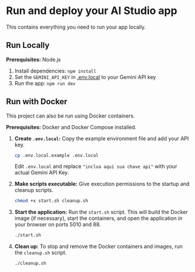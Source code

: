 # Run and deploy your AI Studio app

This contains everything you need to run your app locally.

## Run Locally

**Prerequisites:**  Node.js


1. Install dependencies:
   `npm install`
2. Set the `GEMINI_API_KEY` in [.env.local](.env.local) to your Gemini API key
3. Run the app:
   `npm run dev`

## Run with Docker

This project can also be run using Docker containers.

**Prerequisites:** Docker and Docker Compose installed.

1.  **Create `.env.local`:** Copy the example environment file and add your API key.
    ```bash
    cp .env.local.example .env.local
    ```
    Edit `.env.local` and replace `"inclua aqui sua chave api"` with your actual Gemini API Key.

2.  **Make scripts executable:** Give execution permissions to the startup and cleanup scripts.
    ```bash
    chmod +x start.sh cleanup.sh
    ```

3.  **Start the application:** Run the `start.sh` script. This will build the Docker image (if necessary), start the containers, and open the application in your browser on ports 5010 and 88.
    ```bash
    ./start.sh
    ```

4.  **Clean up:** To stop and remove the Docker containers and images, run the `cleanup.sh` script.
    ```bash
    ./cleanup.sh
    ```

